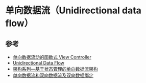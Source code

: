 # 单向数据流（Unidirectional data flow）

## 参考
- [单向数据流动的函数式 View Controller](https://onevcat.com/2017/07/state-based-viewcontroller/)
- [Unidirectional Data Flow](https://www.geeksforgeeks.org/unidirectional-data-flow/)
- [架构系列—基于状态管理的单向数据流架构](https://juejin.cn/post/6844904179467550734)
- [单向数据流和双向数据流及双向数据绑定](https://blog.csdn.net/qq_43101321/article/details/102585867)